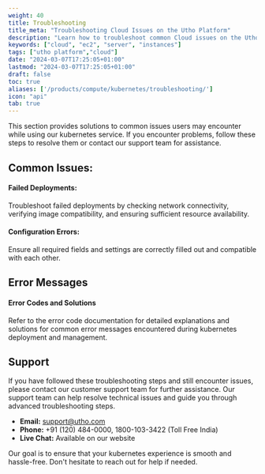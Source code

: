```yaml
---
weight: 40
title: Troubleshooting
title_meta: "Troubleshooting Cloud Issues on the Utho Platform"
description: "Learn how to troubleshoot common Cloud issues on the Utho platform, ensuring seamless cloud deployment and management."
keywords: ["cloud", "ec2", "server", "instances"]
tags: ["utho platform","cloud"]
date: "2024-03-07T17:25:05+01:00"
lastmod: "2024-03-07T17:25:05+01:00"
draft: false
toc: true
aliases: ['/products/compute/kubernetes/troubleshooting/']
icon: "api"
tab: true
---
```

This section provides solutions to common issues users may encounter while using our kubernetes service. If you encounter problems, follow these steps to resolve them or contact our support team for assistance.

## Common Issues:

#### **Failed Deployments**:

Troubleshoot failed deployments by checking network connectivity, verifying image compatibility, and ensuring sufficient resource availability.

#### **Configuration Errors**:

Ensure all required fields and settings are correctly filled out and compatible with each other.

## Error Messages

#### Error Codes and Solutions

Refer to the error code documentation for detailed explanations and solutions for common error messages encountered during kubernetes deployment and management. 

## Support

If you have followed these troubleshooting steps and still encounter issues, please contact our customer support team for further assistance. Our support team can help resolve technical issues and guide you through advanced troubleshooting steps.

* **Email:** [support@utho.com](support@utho.com)
* **Phone:**  +91 (120) 484-0000, 1800-103-3422 (Toll Free India)
* **Live Chat:** Available on our website

Our goal is to ensure that your kubernetes experience is smooth and hassle-free. Don't hesitate to reach out for help if needed.
